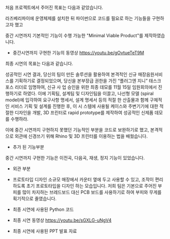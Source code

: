 
처음 프로젝트에서 주어진 목표는 다음과 같았습니다.



라즈베리파이에 운영체제를 설치한 뒤 파이썬으로 코드를 필요로 하는 기능들을 구현하고자 했고

중간 시연까지 기본적인 기능이 수행 가능한 "Minimal Viable Product"를 제작하였습니다.

* 중간시연까지 구현한 기능의 동영상
https://youtu.be/gOvtueTeT9M


최종 시연의 목표는 다음과 같습니다.

성공적인 시연 결과, 당신의 팀이 만든 솔루션을 활용하여 본격적인 신규 매장음원서비스를 기획하기로 결정되었으며, 당신을 본부장급 권한을 가진 “플러그엔 지니” 태스크 포스 리더로 임명하여, 신규 사 업 승인을 위한 최종 데모를 11월 15일 임원회의에서 진행하기로 하였다. 이에 기획팀, 설계팀 및 디자인팀을 이끌고, 나선형 모델 (spiral model)에 입각하여 요구사항 명세서, 설계 명세서 등의 적절 한 산출물과 함께 구체적인 서비스 기획 및 설계를 진행한 후, 이 시 스템에 사용될 케이스와 주변기기에 대한 적절한 디자인을 개발, 3D 프린터로 rapid prototype를 제작하여 성공적인 신제품 데모를 수행하라.

이에 중간 시연까지 구현하지 못했던 기능적인 부분을 코드로 보완하기로 했고,
본격적으로 외관에 신경쓰기 위해 Rhino 및 3D 프린터를 이용하는 법을 배웠습니다.

* 추가 된 기능부분

중간 시연까지 구현한 기능은 이전곡, 다음곡, 재생, 정지 기능이 있었습니다.


* 외관 부분
- 프로토타입 디자인
소규모 매장에서 카운터 옆에 두고 사용할 수 있고, 조작이 편리하도록 초기 프로토타입을 디자인 하는 모습입니다.
저희 팀은 기본으로 주어진 부피를 많이 차지하는 브레드보드 대신 PCB 보드를 사용하기로 하여 부피와 무게를 획기적으로 줄였습니다.



* 최종 시연에 사용된 Python 코드

* 최종 시연 동영상
https://youtu.be/sGXLG-uNgV4

* 최종 시연에 사용된 PPT 발표 자료
